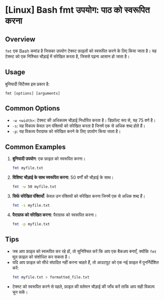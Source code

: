 # [Linux] Bash fmt उपयोग: पाठ को स्वरूपित करना

## Overview
`fmt` एक Bash कमांड है जिसका उपयोग टेक्स्ट फ़ाइलों को स्वरूपित करने के लिए किया जाता है। यह टेक्स्ट को एक निश्चित चौड़ाई में संरेखित करता है, जिससे पढ़ना आसान हो जाता है।

## Usage
बुनियादी सिंटैक्स इस प्रकार है:
```
fmt [options] [arguments]
```

## Common Options
- `-w <width>`: टेक्स्ट की अधिकतम चौड़ाई निर्धारित करता है। डिफ़ॉल्ट रूप से, यह 75 वर्ण है।
- `-s`: यह विकल्प केवल उन पंक्तियों को संरेखित करता है जिनमें एक से अधिक शब्द होते हैं।
- `-p`: यह विकल्प पैराग्राफ को संरेखित करने के लिए उपयोग किया जाता है।

## Common Examples
1. **बुनियादी उपयोग**: एक फ़ाइल को स्वरूपित करना।
   ```bash
   fmt myfile.txt
   ```

2. **विशिष्ट चौड़ाई के साथ स्वरूपित करना**: 50 वर्णों की चौड़ाई के साथ।
   ```bash
   fmt -w 50 myfile.txt
   ```

3. **सिर्फ संरेखित पंक्तियाँ**: केवल उन पंक्तियों को संरेखित करना जिनमें एक से अधिक शब्द हैं।
   ```bash
   fmt -s myfile.txt
   ```

4. **पैराग्राफ को संरेखित करना**: पैराग्राफ को स्वरूपित करना।
   ```bash
   fmt -p myfile.txt
   ```

## Tips
- जब आप फ़ाइल को स्वरूपित कर रहे हों, तो सुनिश्चित करें कि आप एक बैकअप बनाएँ, क्योंकि `fmt` मूल फ़ाइल को संशोधित कर सकता है।
- यदि आप फ़ाइल को सीधे संपादित नहीं करना चाहते हैं, तो आउटपुट को एक नई फ़ाइल में पुनर्निर्देशित करें:
  ```bash
  fmt myfile.txt > formatted_file.txt
  ```
- टेक्स्ट को स्वरूपित करने से पहले, फ़ाइल की वर्तमान चौड़ाई की जाँच करें ताकि आप सही विकल्प चुन सकें।